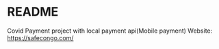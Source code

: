 # README
Covid Payment project with local payment api(Mobile payment)
Website: https://safecongo.com/